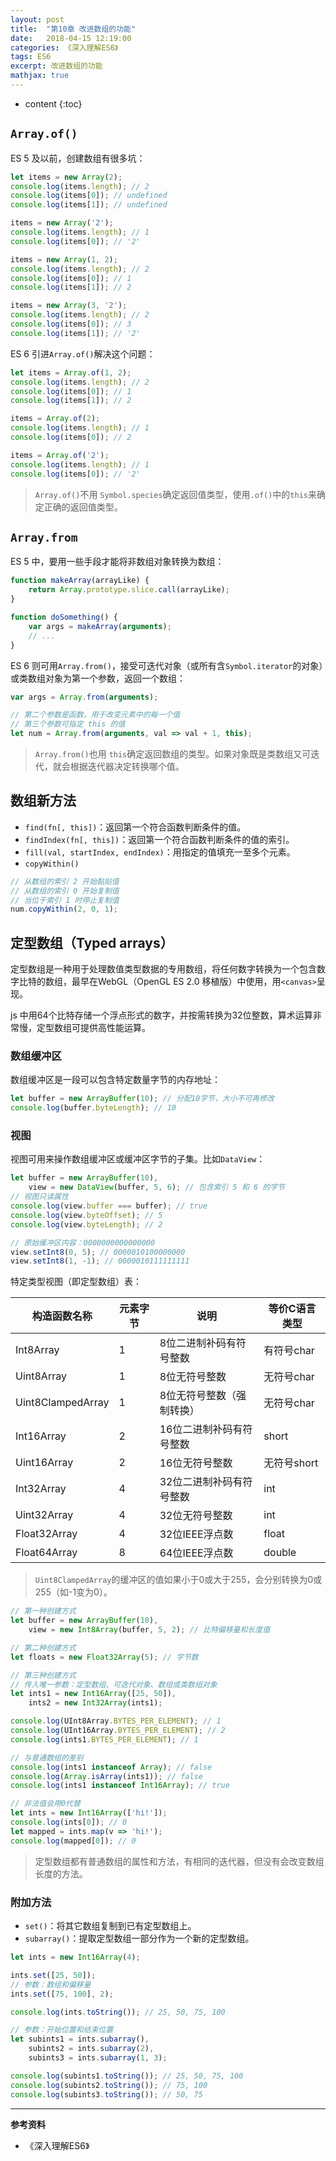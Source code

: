 ```yaml
---
layout: post
title:  "第10章 改进数组的功能"
date:   2018-04-15 12:19:00
categories: 《深入理解ES6》
tags: ES6
excerpt: 改进数组的功能
mathjax: true
---
```


* content
{:toc}

<!-- # 第10章 改进数组的功能 -->

## `Array.of()`

ES 5 及以前，创建数组有很多坑：

```js
let items = new Array(2);
console.log(items.length); // 2
console.log(items[0]); // undefined
console.log(items[1]); // undefined

items = new Array('2');
console.log(items.length); // 1
console.log(items[0]); // '2'

items = new Array(1, 2);
console.log(items.length); // 2
console.log(items[0]); // 1
console.log(items[1]); // 2

items = new Array(3, '2');
console.log(items.length); // 2
console.log(items[0]); // 3
console.log(items[1]); // '2'
```

ES 6 引进`Array.of()`解决这个问题：

```js
let items = Array.of(1, 2);
console.log(items.length); // 2
console.log(items[0]); // 1
console.log(items[1]); // 2

items = Array.of(2);
console.log(items.length); // 1
console.log(items[0]); // 2

items = Array.of('2');
console.log(items.length); // 1
console.log(items[0]); // '2'
```

> `Array.of()`不用 `Symbol.species`确定返回值类型，使用`.of()`中的`this`来确定正确的返回值类型。

## `Array.from`

ES 5 中，要用一些手段才能将非数组对象转换为数组：

```js
function makeArray(arrayLike) {
    return Array.prototype.slice.call(arrayLike);
}

function doSomething() {
    var args = makeArray(arguments);
    // ...
}
```

ES 6 则可用`Array.from()`，接受可迭代对象（或所有含`Symbol.iterator`的对象）或类数组对象为第一个参数，返回一个数组：

```js
var args = Array.from(arguments);

// 第二个参数是函数，用于改变元素中的每一个值
// 第三个参数可指定 this 的值
let num = Array.from(arguments, val => val + 1, this);
```

> `Array.from()`也用 `this`确定返回数组的类型。如果对象既是类数组又可迭代，就会根据迭代器决定转换哪个值。

## 数组新方法

- `find(fn[, this])`：返回第一个符合函数判断条件的值。
- `findIndex(fn[, this])`：返回第一个符合函数判断条件的值的索引。
- `fill(val, startIndex, endIndex)`：用指定的值填充一至多个元素。
- `copyWithin()`

```js
// 从数组的索引 2 开始黏贴值
// 从数组的索引 0 开始复制值
// 当位于索引 1 时停止复制值
num.copyWithin(2, 0, 1);
```

## 定型数组（Typed arrays）

定型数组是一种用于处理数值类型数据的专用数组，将任何数字转换为一个包含数字比特的数组，最早在WebGL（OpenGL ES 2.0 移植版）中使用，用`<canvas>`呈现。

js 中用64个比特存储一个浮点形式的数字，并按需转换为32位整数，算术运算非常慢，定型数组可提供高性能运算。

### 数组缓冲区

数组缓冲区是一段可以包含特定数量字节的内存地址：

```js
let buffer = new ArrayBuffer(10); // 分配10字节，大小不可再修改
console.log(buffer.byteLength); // 10
```

### 视图

视图可用来操作数组缓冲区或缓冲区字节的子集。比如`DataView`：

```js
let buffer = new ArrayBuffer(10),
    view = new DataView(buffer, 5, 6); // 包含索引 5 和 6 的字节
// 视图只读属性
console.log(view.buffer === buffer); // true
console.log(view.byteOffset); // 5
console.log(view.byteLength); // 2

// 原始缓冲区内容：0000000000000000
view.setInt8(0, 5); // 0000010100000000
view.setInt8(1, -1); // 0000010111111111
```

特定类型视图（即定型数组）表：

构造函数名称 | 元素字节 | 说明 | 等价C语言类型
-|-|-|-
Int8Array | 1 | 8位二进制补码有符号整数 | 有符号char
Uint8Array | 1 | 8位无符号整数 | 无符号char
Uint8ClampedArray | 1 | 8位无符号整数（强制转换） | 无符号char
Int16Array | 2 | 16位二进制补码有符号整数 | short
Uint16Array | 2 | 16位无符号整数 | 无符号short
Int32Array | 4 | 32位二进制补码有符号整数 | int
Uint32Array | 4 | 32位无符号整数 | int
Float32Array | 4 | 32位IEEE浮点数 | float
Float64Array | 8 | 64位IEEE浮点数 | double

> `Uint8ClampedArray`的缓冲区的值如果小于0或大于255，会分别转换为0或255（如-1变为0）。

```js
// 第一种创建方式
let buffer = new ArrayBuffer(10),
    view = new Int8Array(buffer, 5, 2); // 比特偏移量和长度值

// 第二种创建方式
let floats = new Float32Array(5); // 字节数

// 第三种创建方式
// 传入唯一参数：定型数组、可迭代对象、数组或类数组对象
let ints1 = new Int16Array([25, 50]),
    ints2 = new Int32Array(ints1);

console.log(UInt8Array.BYTES_PER_ELEMENT); // 1
console.log(UInt16Array.BYTES_PER_ELEMENT); // 2
console.log(ints1.BYTES_PER_ELEMENT); // 1

// 与普通数组的差别
console.log(ints1 instanceof Array); // false
console.log(Array.isArray(ints1)); // false
console.log(ints1 instanceof Int16Array); // true

// 非法值会用0代替
let ints = new Int16Array(['hi!']);
console.log(ints[0]); // 0
let mapped = ints.map(v => 'hi!');
console.log(mapped[0]); // 0
```

> 定型数组都有普通数组的属性和方法，有相同的迭代器，但没有会改变数组长度的方法。

### 附加方法

- `set()`：将其它数组复制到已有定型数组上。
- `subarray()`：提取定型数组一部分作为一个新的定型数组。

```js
let ints = new Int16Array(4);

ints.set([25, 50]);
// 参数：数组和偏移量
ints.set([75, 100], 2);

console.log(ints.toString()); // 25, 50, 75, 100

// 参数：开始位置和结束位置
let subints1 = ints.subarray(),
    subints2 = ints.subarray(2),
    subints3 = ints.subarray(1, 3);

console.log(subints1.toString()); // 25, 50, 75, 100
console.log(subints2.toString()); // 75, 100
console.log(subints3.toString()); // 50, 75
```

---

__参考资料__

- 《深入理解ES6》
